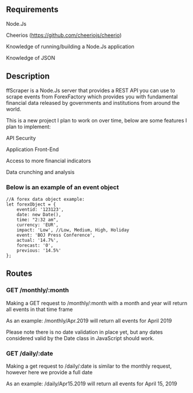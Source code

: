## Requirements
Node.Js


Cheerios (https://github.com/cheeriojs/cheerio)


Knowledge of running/building a Node.Js application

Knowledge of JSON
## Description
ffScraper is a Node.Js server that provides a REST API you can use to scrape events from ForexFactory which provides you 
with fundamental financial data released by governments and institutions from around the world.

This is a new project I plan to work on over time, below are some features I plan to implement:

API Security

Application Front-End

Access to more financial indicators

Data crunching and analysis
### Below is an example of an event object
```
//A forex data object example:
let forexObject = {
    eventid: '123123',
    date: new Date(),
    time: "2:32 am",
    currency: 'EUR',
    impact: 'Low', //Low, Medium, High, Holiday
    event: 'BOJ Press Conference',
    actual: '14.7%',
    forecast: '0',
    previous: '14.5%'
};
```

## Routes
### GET /monthly/:month
Making a GET request to /monthly/:month with a month and year will return all events in that time frame


As an example: /monthly/Apr.2019 will return all events for April 2019


Please note there is no date validation in place yet, but any dates considered valid by the Date class in JavaScript should work.


### GET /daily/:date
Making a get request to /daily/:date is similar to the monthly request, however here we provide a full date


As an example: /daily/Apr15.2019 will return all events for April 15, 2019


